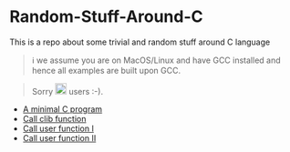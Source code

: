 # Random-Stuff-Around-C
This is a repo about some trivial and random stuff around C language

> :information_source: we assume you are on MacOS/Linux and have GCC installed and hence all examples are built upon GCC. 

> Sorry <image src="https://github.com/EachOneChew/FEH-AI-Simulator/blob/master/images/windows.png" alt="Poor windows" width="20"/> users :-).

* [A minimal C program](./a-minimal-c-program/README.md)
* [Call clib function](./call-clib-function/README.md)
* [Call user function I](./call-user-function-I/README.md)
* [Call user function II](./call-user-function-II/README.md)
